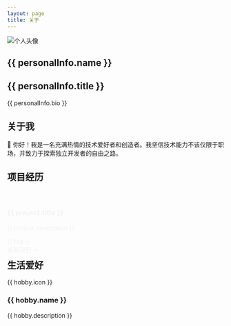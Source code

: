 ```yaml
---
layout: page
title: 关于
---
```


<script setup>
import { ref } from 'vue'

// 个人基本信息
const personalInfo = {
  name: 'Seahor',
  title: '前端开发工程师',
  bio: '热爱技术 | 开源贡献者 | 生活探索者',
  avatar: '/default.svg',
  socialLinks: [
    { icon: 'github', link: 'https://github.com/seahorseBra', label: 'GitHub' },
    { icon: 'x', link: 'https://twitter.com/seahorseBra', label: 'X' },
  ]
}

// 项目经历
const projects = [
  {
    title: '浏览器首页导航',
    description: '一款高度可定制的浏览器新标签页扩展，支持自定义布局、网站收藏和搜索引擎，为您提供更高效的网络导航体验。',
    link: 'https://chromewebstore.google.com/detail/wtab/diiielhbpbgalhohmfelhgaakdjcmkjl?authuser=0&hl=zh-CN',
    image: '/wtab.png',
    tags: ['Chrome扩展', 'Vue', '前端开发']
  },
  {
    title: '浏览器书签导出',
    description: '便捷的书签管理工具，可一键导出浏览器书签为多种格式，支持云同步和跨浏览器迁移，帮助您整理和备份重要网站收藏。',
    link: 'https://chromewebstore.google.com/detail/pinece-webext/oloddfdfgpipbngfcohnfpgdallhnoep?authuser=0&hl=zh-CN',
    image: '/pinece.png',
    tags: ['Chrome扩展', 'JavaScript', '数据管理']
  },
  {
    title: '多域名cookies同步',
    description: '解决多域名网站登录问题的实用工具，自动同步不同域名之间的Cookie信息，提升用户在相关站点间的无缝体验。',
    link: 'https://chromewebstore.google.com/detail/sync-cookies/hcehoofohgpjngheemopifodkamccbij?authuser=0&hl=zh-CN',
    image: '/Sync Cookies.png',
    tags: ['Chrome扩展', 'Cookie管理', '网络工具']
  }
]

// 生活爱好
const hobbies = [
  { name: '编程', icon: '💻', description: '开发有趣的个人项目和贡献开源' },
  { name: '游戏', icon: '🎮', description: '探索沉浸式游戏世界，尤其喜欢开放世界和战略类游戏' },
  { name: '电影', icon: '🎬', description: '欣赏不同类型的电影，偏爱科幻和悬疑题材' },
  { name: '智能家居', icon: '🏠', description: '打造自动化家居环境，研究IoT设备和自动化场景' },
]

// 动画效果控制
const isVisible = ref(false)
setTimeout(() => {
  isVisible.value = true
}, 100)
</script>

<!-- 使用自定义CSS类的页面 -->
<div class="about-container" :class="{ 'show': isVisible }">
  
  <!-- 顶部个人介绍部分 -->
  <section class="section">
    <div class="hero">
      <div class="flex flex-col items-center md:flex-row md:text-left md:gap-12 max-w-5xl mx-auto">
        <div class="mb-8 md:mb-0">
          <img :src="personalInfo.avatar" alt="个人头像" class="avatar" />
        </div>
        <div>
          <h1 class="title">{{ personalInfo.name }}</h1>
          <h2 class="subtitle">{{ personalInfo.title }}</h2>
          <p class="bio">{{ personalInfo.bio }}</p>
          <div class="social">
            <a v-for="(link, index) in personalInfo.socialLinks" 
               :key="index" 
               :href="link.link" 
               target="_blank" 
               :title="link.label"
               class="social-item">
              <span :class="`vpi-social-${link.icon}`" 
                :style="{'--icon':` url('https://api.iconify.design/simple-icons/${link.icon}.svg')`}"
                class="text-lg"></span>
            </a>
          </div>
        </div>
      </div>
    </div>
  </section>

  <!-- 关于我的自述部分 -->
  <section class="section">
    <div class="section-header">
      <h2 class="section-title">关于我</h2>
      <div class="section-line"></div>
    </div>
    <div class="content">
      <p class="mb-4">👋 你好！我是一名充满热情的技术爱好者和创造者。我坚信技术能力不该仅限于职场，并致力于探索独立开发者的自由之路。</p>
    </div>
  </section>

  <!-- 项目展示部分 -->
  <section class="section">
    <div class="section-header">
      <h2 class="section-title">项目经历</h2>
      <div class="section-line"></div>
    </div>
    <div class="grid grid-cols-1 md:grid-cols-2 lg:grid-cols-3 gap-8 max-w-6xl mx-auto">
      <div v-for="(project, index) in projects" 
           :key="index" 
           class="card project-card"
           :style="{ animationDelay: `${index * 100}ms` }">
        <div class="card-image">
          <img :src="project.image" :alt="project.title" class="image" />
        </div>
        <div class="card-body">
          <h3 class="card-title">{{ project.title }}</h3>
          <p class="card-text">{{ project.description }}</p>
          <div class="flex flex-wrap gap-2 mb-4">
            <span v-for="(tag, tagIndex) in project.tags" 
                  :key="tagIndex" 
                  class="tag">
              {{ tag }}
            </span>
          </div>
          <a :href="project.link" class="link" target="_blank">查看项目 →</a>
        </div>
      </div>
    </div>
  </section>

  <!-- 生活爱好部分 -->
  <section class="section">
    <div class="section-header">
      <h2 class="section-title">生活爱好</h2>
      <div class="section-line"></div>
    </div>
    <div class="grid grid-cols-1 sm:grid-cols-2 lg:grid-cols-4 gap-6 max-w-5xl mx-auto">
      <div v-for="(hobby, index) in hobbies" 
           :key="index" 
           class="card hobby-card">
        <div class="text-4xl mb-4">{{ hobby.icon }}</div>
        <h3 class="card-title">{{ hobby.name }}</h3>
        <p class="card-text">{{ hobby.description }}</p>
      </div>
    </div>
  </section>
</div>

<style>
@reference "../.vitepress/theme/custom.css";

/* 基础动画 */
@keyframes fadeInUp {
  from { opacity: 0; transform: translateY(20px); }
  to { opacity: 1; transform: translateY(0); }
}

/* 容器 */
.about-container {
  @apply opacity-0 translate-y-5 transition-all duration-600 ease-in-out;
}

.about-container.show {
  @apply opacity-100 translate-y-0;
}

/* 通用布局 */
.section {
  @apply mb-16 p-4;
}

.section-header {
  @apply text-center mb-8;
}

.section-title {
  @apply text-3xl font-bold text-gray-800 dark:text-gray-200 mb-2 inline-block;
}

.section-line {
  @apply h-1 w-16 bg-gradient-to-r from-primary-500 to-primary-600 rounded mx-auto;
}

.content {
  @apply text-lg leading-relaxed text-gray-700 dark:text-gray-300 max-w-3xl mx-auto;
}

/* 卡片组件 */
.card {
  @apply bg-gray-50 dark:bg-gray-800 rounded-xl shadow-md transition-all duration-300 hover:-translate-y-2 hover:shadow-xl;
}

.card-image {
  @apply h-44 overflow-hidden;
}

.image {
  @apply w-full h-full object-cover transition-transform duration-500 hover:scale-105;
}

.card-body {
  @apply p-6;
}

.card-title {
  @apply text-xl font-semibold text-gray-800 dark:text-gray-200 mb-3;
}

.card-text {
  @apply text-sm text-gray-600 dark:text-gray-400 mb-4 line-clamp-3;
}

/* 英雄区 */
.hero {
  @apply p-12 bg-gradient-to-r from-primary-50/5 to-primary-50/10 dark:from-primary-900/5 dark:to-primary-900/10 rounded-2xl mb-12;
}

.avatar {
  @apply w-44 h-44 rounded-full border-5 border-primary-500/20 object-cover shadow-lg transition-all duration-300 hover:scale-105 hover:shadow-xl;
}

.title {
  @apply text-4xl font-bold mb-2 bg-gradient-to-r from-primary-500 to-primary-700 bg-clip-text text-transparent;
}

.subtitle {
  @apply text-xl font-medium text-gray-600 dark:text-gray-400 mb-4;
}

.bio {
  @apply text-lg text-gray-600 dark:text-gray-400 mb-6;
}

/* 社交链接 */
.social {
  @apply flex gap-4 justify-center md:justify-start;
}

.social-item {
  @apply flex items-center justify-center w-10 h-10 rounded-full bg-gray-100 dark:bg-gray-800 text-gray-700 dark:text-gray-300 transition-all duration-300 hover:bg-primary-500 hover:text-white hover:-translate-y-1 hover:shadow-md;
}

/* 项目卡片 */
.project-card {
  @apply opacity-0;
  animation: fadeInUp 0.5s ease forwards;
  animation-fill-mode: forwards;
}

.tag {
  @apply text-xs px-2 py-1 rounded bg-primary-100 dark:bg-primary-900/30 text-primary-800 dark:text-primary-300;
}

.link {
  @apply inline-block text-primary-600 dark:text-primary-400 font-medium text-sm transition-transform hover:translate-x-1;
}

/* 爱好卡片 */
.hobby-card {
  @apply p-6 text-center;
}
</style>
